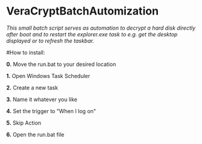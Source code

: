 # VeraCryptBatchAutomization

*This small batch script serves as automation to decrypt a hard disk directly after boot and to restart the explorer.exe task to e.g. get the desktop displayed or to refresh the taskbar.*


#How to install:

**0.** Move the run.bat to your desired location

**1.** Open Windows Task Scheduler

**2.** Create a new task

**3.** Name it whatever you like

**4.** Set the trigger to "When I log on"

**5.** Skip Action

**6.** Open the run.bat file
